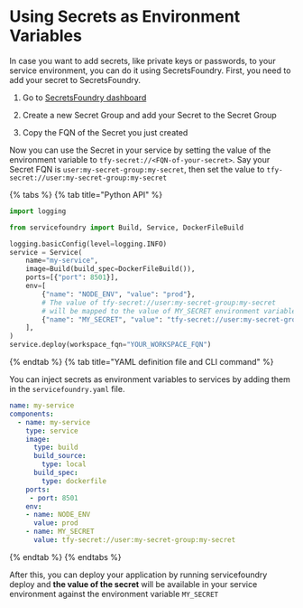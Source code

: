 # Using Secrets as Environment Variables
In case you want to add secrets, like private keys or passwords, to your service environment, you can do it using SecretsFoundry. First, you need to add your secret to SecretsFoundry.

1. Go to [SecretsFoundry dashboard](https://app.truefoundry.com/secrets)

2. Create a new Secret Group and add your Secret to the Secret Group

3. Copy the FQN of the Secret you just created

Now you can use the Secret in your service by setting the value of the environment variable to `tfy-secret://<FQN-of-your-secret>`. Say your Secret FQN is `user:my-secret-group:my-secret`, then set the value to `tfy-secret://user:my-secret-group:my-secret`

{% tabs %}
{% tab title="Python API" %}

```python
import logging

from servicefoundry import Build, Service, DockerFileBuild

logging.basicConfig(level=logging.INFO)
service = Service(
    name="my-service",
    image=Build(build_spec=DockerFileBuild()),
    ports=[{"port": 8501}],
    env=[
        {"name": "NODE_ENV", "value": "prod"},
        # The value of tfy-secret://user:my-secret-group:my-secret
        # will be mapped to the value of MY_SECRET environment variable.
        {"name": "MY_SECRET", "value": "tfy-secret://user:my-secret-group:my-secret"},
    ],
)
service.deploy(workspace_fqn="YOUR_WORKSPACE_FQN")
```

{% endtab %}
{% tab title="YAML definition file and CLI command" %} 

You can inject secrets as environment variables to services by adding them in the `servicefoundry.yaml` file. 
```yaml
name: my-service
components:
  - name: my-service
    type: service
    image:
      type: build
      build_source:
        type: local
      build_spec:
        type: dockerfile
    ports:
     - port: 8501
    env:
    - name: NODE_ENV
      value: prod
    - name: MY_SECRET
      value: tfy-secret://user:my-secret-group:my-secret
```
{% endtab %}
{% endtabs %}

After this, you can deploy your application by running servicefoundry deploy and **the value of the secret** will be available in your service environment against the environment variable `MY_SECRET`
